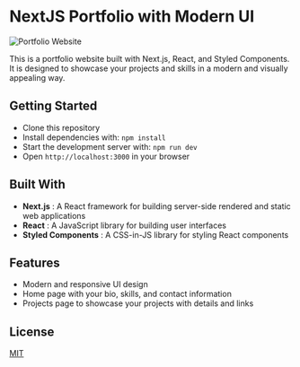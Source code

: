 # NextJS Portfolio with Modern UI

![Portfolio Website](https://i.ibb.co/WgPMpts/image.png)

This is a portfolio website built with Next.js, React, and Styled Components. It is designed to showcase your projects and skills in a modern and visually appealing way.

## Getting Started

* Clone this repository
* Install dependencies with: ```npm install```
* Start the development server with: ``npm run dev``
* Open ``http://localhost:3000`` in your browser

## Built With

* **Next.js** : A React framework for building server-side rendered and static web applications
* **React** : A JavaScript library for building user interfaces
* **Styled Components** : A CSS-in-JS library for styling React components

## Features

* Modern and responsive UI design
* Home page with your bio, skills, and contact information
* Projects page to showcase your projects with details and links

## License

[MIT](https://choosealicense.com/licenses/mit/)